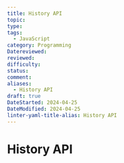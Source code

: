 ```yaml
---
title: History API
topic: 
type: 
tags:
  - JavaScript
category: Programming
Datereviewed: 
reviewed: 
difficulty: 
status: 
comment: 
aliases:
  - History API
draft: true
DateStarted: 2024-04-25
DateModified: 2024-04-25
linter-yaml-title-alias: History API
---
```

# History API